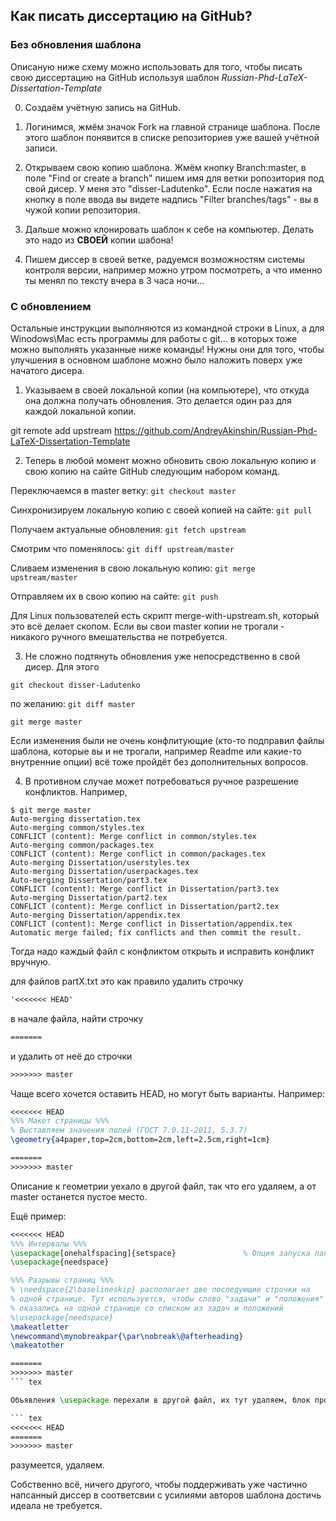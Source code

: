 ## Как писать диссертацию на GitHub?

### Без обновления шаблона

Описаную ниже схему можно использовать для того, чтобы писать свою диссертацию на GitHub используя шаблон *Russian-Phd-LaTeX-Dissertation-Template*

0) Создаём учётную запись на GitHub.

1) Логинимся, жмём значок Fork на главной странице шаблона. После этого шаблон понявится в списке репозиториев уже вашей учётной записи.

2) Открываем свою копию шаблона. Жмём кнопку Branch:master, в поле "Find or create a branch" пишем имя для ветки ропозитория под свой дисер. У меня это "disser-Ladutenko".  Если после нажатия на кнопку в поле ввода вы видете надпись "Filter branches/tags" - вы в чужой копии репозитория.

3) Дальше можно клонировать шаблон к себе на компьютер. Делать это надо из **СВОЕЙ** копии шабона!

4) Пишем диссер в своей ветке, радуемся возможностям системы контроля версии, например можно утром посмотреть, а что именно ты менял по тексту вчера в 3 часа ночи...

### С обновлением

Остальные инструкции выполняются из командной строки в Linux, а для Winodows\Mac есть программы для работы с git... в которых тоже можно выполнять указанные ниже команды! Нужны они для того, чтобы улучшения в основном шаблоне можно было наложить поверх уже начатого дисера.
	
1) Указываем в своей локальной копии (на компьютере), что откуда она должна получать обновления. Это делается один раз для каждой локальной копии.

git remote add upstream https://github.com/AndreyAkinshin/Russian-Phd-LaTeX-Dissertation-Template

2) Теперь в любой момент можно обновить свою локальную копию и свою копию на сайте GitHub следующим набором команд.

Переключаемся в master ветку: `git checkout master`

Синхронизируем локальную копию с своей копией на сайте: `git pull`

Получаем актуальные обновления: `git fetch upstream`

Смотрим что поменялось: `git diff upstream/master`

Сливаем изменения в свою локальную копию: `git merge upstream/master`

Отправляем их в свою копию на сайте: `git push`

Для Linux пользователей есть скрипт merge-with-upstream.sh, который это всё делает скопом. Если вы свои master копии не трогали - никакого ручного вмешательства не потребуется.

3) Не сложно подтянуть обновления уже непосредственно в свой дисер. Для этого

`git checkout disser-Ladutenko`

по желанию: `git diff master`

`git merge master`

Если изменения были не очень конфлитующие (кто-то подправил файлы шаблона, которые вы и не трогали, например Readme или какие-то внутренние опции) всё тоже пройдёт без дополнительных вопросов. 

4) В противном случае может потребоваться ручное разрешение конфликтов. Например, 

```
$ git merge master 
Auto-merging dissertation.tex
Auto-merging common/styles.tex
CONFLICT (content): Merge conflict in common/styles.tex
Auto-merging common/packages.tex
CONFLICT (content): Merge conflict in common/packages.tex
Auto-merging Dissertation/userstyles.tex
Auto-merging Dissertation/userpackages.tex
Auto-merging Dissertation/part3.tex
CONFLICT (content): Merge conflict in Dissertation/part3.tex
Auto-merging Dissertation/part2.tex
CONFLICT (content): Merge conflict in Dissertation/part2.tex
Auto-merging Dissertation/appendix.tex
CONFLICT (content): Merge conflict in Dissertation/appendix.tex
Automatic merge failed; fix conflicts and then commit the result.
``` 

Тогда надо каждый файл с конфликтом открыть и исправить конфликт вручную. 

для файлов partX.txt это как правило удалить строчку

``` tex
'<<<<<<< HEAD'
```
в начале файла, найти строчку 
``` tex
=======
```
и удалить от неё до строчки
``` tex
>>>>>>> master
``` 

Чаще всего хочется оставить HEAD, но могут быть варианты. Например:

``` tex
<<<<<<< HEAD
%%% Макет страницы %%%
% Выставляем значения полей (ГОСТ 7.0.11-2011, 5.3.7)
\geometry{a4paper,top=2cm,bottom=2cm,left=2.5cm,right=1cm}

=======
>>>>>>> master
```

Описание к геометрии уехало в другой файл, так что его удаляем, а от master останется пустое место.

Ещё пример:

``` tex
<<<<<<< HEAD
%%% Интервалы %%%
\usepackage[onehalfspacing]{setspace}               % Опция запуска пакета правит не только интервалы в обычном тексте, но и формульные
\usepackage{needspace}

%%% Разрывы страниц %%%
% \needspace{2\baselineskip} располагает две последующие строчки на
% одной странице. Тут используется, чтобы слово "задачи" и "положения"
% оказались на одной странице со списком из задач и положений
%\usepackage{needspace}
\makeatletter 
\newcommand\mynobreakpar{\par\nobreak\@afterheading} 
\makeatother

=======
>>>>>>> master
``` tex

Объявления \usepackage перехали в другой файл, их тут удаляем, блок про разрыв страниц оставляем. Служебные 

``` tex
<<<<<<< HEAD
=======
>>>>>>> master
``` 

разумеется, удаляем.

Собственно всё, ничего другого, чтобы поддерживать уже частично напсанный диссер в соответсвии с усилиями авторов шаблона достичь идеала не требуется.







